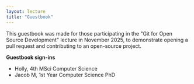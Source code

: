 ```yaml
---
layout: lecture
title: "Guestbook"
---
```


This guestbook was made for those participating in the "Git for Open Source Development" lecture in November 2025, to
demonstrate opening a pull request and contributing to an open-source project. 


**Guestbook sign-ins**
- Holly, 4th MSci Computer Science
- Jacob M, 1st Year Computer Science PhD

